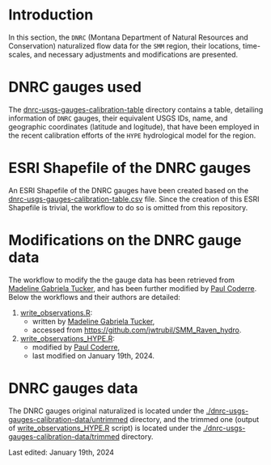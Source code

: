 # Introduction

In this section, the `DNRC` (Montana Department of Natural Resources and Conservation) naturalized flow data for the `SMM` region, their locations, time-scales, and necessary adjustments and modifications are presented.

# DNRC gauges used
The [dnrc-usgs-gauges-calibration-table](./dnrc-usgs-gauges-calibration-table) directory contains a table, detailing information of `DNRC` gauges, their equivalent USGS IDs, name, and geographic coordinates (latitude and logitude), that have been employed in the recent calibration efforts of the `HYPE` hydrological model for the region.

# ESRI Shapefile of the DNRC gauges
An ESRI Shapefile of the DNRC gauges have been created based on the [dnrc-usgs-gauges-calibration-table.csv](./dnrc-usgs-gauges-calibration-table/dnrc-usgs-gauges-calibration-table.csv) file. Since the creation of this ESRI Shapefile is trivial, the workflow to do so is omitted from this repository.

# Modifications on the DNRC gauge data
The workflow to modify the the gauge data has been retrieved from [Madeline Gabriela Tucker](mailto:mgtucker@uwaterloo.ca), and has been further modified by [Paul Coderre](mailto:paul.coderre@ucalgary.ca). Below the workflows and their authors are detailed:
1. [write_observations.R](./dnrc-usgs-gauges-calibration-workflow/write_observations.R):
	* written by [Madeline Gabriela Tucker](mailto:mgtucker@uwaterloo.ca),
	* accessed from https://github.com/jwtrubil/SMM_Raven_hydro.
2. [write_observations_HYPE.R](./dnrc-usgs-gauges-calibration-workflow/write_observations_HYPE.R):
	* modified by [Paul Coderre](mailto:paul.coderre@ucalgary.ca),
	* last modified on January 19th, 2024.

# DNRC gauges data
The DNRC gauges original naturalized is located under the [./dnrc-usgs-gauges-calibration-data/untrimmed](./dnrc-usgs-gauges-calibration-data/untrimmed) directory, and the trimmed one (output of [write_observations_HYPE.R](./dnrc-usgs-gauges-calibration-workflow/write_observations_HYPE.R) script) is located under the [./dnrc-usgs-gauges-calibration-data/trimmed](./dnrc-usgs-gauges-calibration-data/trimmed) directory.


Last edited: January 19th, 2024
